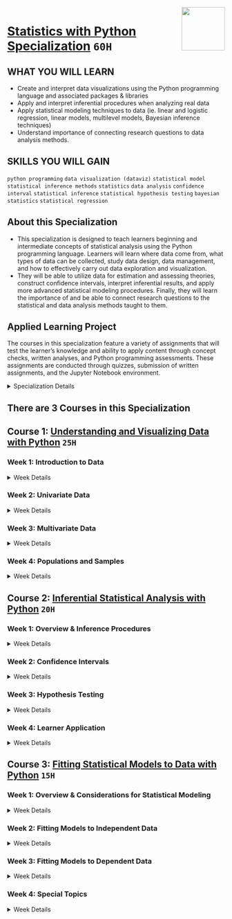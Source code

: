 <img align="right" width="100" height="100" src="https://github.com/cs-MohamedAyman/Coursera-Specializations/blob/master/organizations-logos/university%20of%20michigan.jpg">

# [Statistics with Python Specialization](https://www.coursera.org/specializations/statistics-with-python) `60H`

## WHAT YOU WILL LEARN
- Create and interpret data visualizations using the Python programming language and associated packages & libraries
- Apply and interpret inferential procedures when analyzing real data
- Apply statistical modeling techniques to data (ie. linear and logistic regression, linear models, multilevel models, Bayesian inference techniques)
- Understand importance of connecting research questions to data analysis methods.

## SKILLS YOU WILL GAIN
`python programming` `data visualization (dataviz)` `statistical model` `statistical inference methods` `statistics` `data analysis` `confidence interval` `statistical inference` `statistical hypothesis testing` `bayesian statistics` `statistical regression`

## About this Specialization
- This specialization is designed to teach learners beginning and intermediate concepts of statistical analysis using the Python programming language. Learners will learn where data come from, what types of data can be collected, study data design, data management, and how to effectively carry out data exploration and visualization. 
- They will be able to utilize data for estimation and assessing theories, construct confidence intervals, interpret inferential results, and apply more advanced statistical modeling procedures. Finally, they will learn the importance of and be able to connect research questions to the statistical and data analysis methods taught to them.

## Applied Learning Project
The courses in this specialization feature a variety of assignments that will test the learner’s knowledge and ability to apply content through concept checks, written analyses, and Python programming assessments. These assignments are conducted through quizzes, submission of written assignments, and the Jupyter Notebook environment.

<details>
	<summary>Specialization Details</summary>

- In the first course, learners will be introduced to the field of statistics, including where data come from, study design, data management, and exploring and visualizing data. Learners will identify different types of data, and learn how to visualize, analyze, and interpret summaries for both univariate and multivariate data. Learners will also be introduced to the differences between probability and non-probability sampling from larger populations, the idea of how sample estimates vary, and how inferences can be made about larger populations based on probability sampling.

- At the end of each week, learners will apply the statistical concepts they’ve learned using Python within the course environment. During these lab-based sessions, learners will discover the different uses of Python as a tool, including the Numpy, Pandas, Statsmodels, Matplotlib, and Seaborn libraries. Tutorial videos are provided to walk learners through the creation of visualizations and data management, all within Python. This course utilizes the Jupyter Notebook environment within Coursera.

- In the second course, we will explore basic principles behind using data for estimation and for assessing theories. We will analyze both categorical data and quantitative data, starting with one population techniques and expanding to handle comparisons of two populations. We will learn how to construct confidence intervals. We will also use sample data to assess whether or not a theory about the value of a parameter is consistent with the data. A major focus will be on interpreting inferential results appropriately.

- At the end of each week, learners will apply what they’ve learned using Python within the course environment. During these lab-based sessions, learners will work through tutorials focusing on specific case studies to help solidify the week’s statistical concepts, which will include further deep dives into Python libraries including Statsmodels, Pandas, and Seaborn. This course utilizes the Jupyter Notebook environment within Coursera.

- In the third course, we will expand our exploration of statistical inference techniques by focusing on the science and art of fitting statistical models to data. We will build on the concepts presented in the Statistical Inference course (Course 2) to emphasize the importance of connecting research questions to our data analysis methods. We will also focus on various modeling objectives, including making inference about relationships between variables and generating predictions for future observations.

- This course will introduce and explore various statistical modeling techniques, including linear regression, logistic regression, generalized linear models, hierarchical and mixed effects (or multilevel) models, and Bayesian inference techniques. All techniques will be illustrated using a variety of real data sets, and the course will emphasize different modeling approaches for different types of data sets, depending on the study design underlying the data (referring back to Course 1, Understanding and Visualizing Data with Python). During these lab-based sessions, learners will work through tutorials focusing on specific case studies to help solidify the week’s statistical concepts, which will include further deep dives into Python libraries including Statsmodels, Pandas, and Seaborn. This course utilizes the Jupyter Notebook environment within Coursera.

</details>

## There are 3 Courses in this Specialization

## Course 1: [Understanding and Visualizing Data with Python](https://www.coursera.org/learn/understanding-visualization-data) `25H`

### Week 1: Introduction to Data

<details>
      <summary>Week Details</summary>

- Introduction
  - Video: Welcome to the Course!
  - Reading: Course Syllabus
  - Reading: Meet the Course Team!
  - Reading: About Our Datasets
  - Reading: Help Us Learn More About You!
- What is Statistics?
  - Video: What is Statistics?
  - Video: Interview: Perspectives on Statistics in Real Life
  - Reading: Resource: This is Statistics
  - Reading: Course Syllabus
- What is Data?
  - Video: (Cool Stuff in) Data
  - Reading: Let's Play with Data!
  - Video: Where Do Data Come From?
  - Video: Variable Types
  - Practice Quiz: Practice Quiz - Variable Types
  - Video: Study Design
  - Reading: Data management and manipulation
  - Quiz: Assessment: Different Data Types
- Using Python to read data files and explore their contents
  - Lab: Introduction to Jupyter Notebooks
  - Video: Introduction to Jupyter Notebooks
  - Lab: Data Types in Python
  - Video: Data Types in Python
  - Lab: Introduction to Libraries and Data Management
  - Video: Introduction to Libraries and Data Management
  - Lab: Continued Data Basics
  - Lab: Deeper Dive into Data Management & Python Resources
</details>

### Week 2: Univariate Data

<details>
      <summary>Week Details</summary>

- What Can You Do With Univariate Data?
  - Video: Categorical Data: Tables, Bar Charts & Pie Charts
  - Video: Quantitative Data: Histograms
  - Video: Quantitative Data: Numerical Summaries
  - Video: Standard Score (Empirical Rule)
  - Video: Quantitative Data: Boxplots
  - Video: Demo: Interactive Histogram & Boxplot
  - Practice Quiz: Practice Quiz: Summarizing Graphs in Words
  - Reading: What's Going on in This Graph?
  - Reading: Modern Infographics
  - Quiz: Assessment: Numerical Summaries
- Using Python for analysis of univariate data
  - Lab: Important Python Libraries
  - Video: Important Python Libraries
  - Lab: Tables, Histograms, and Boxplots in Python
  - Video: Tables, Histograms, Boxplots in Python
  - Lab: Case Study of Univariate Data Analyses using NHANES Data
  - Lab: More Practice: Univariate Analysis Using NHANES
- Week 2 Python Assignment
  - Lab: Univariate Analysis: Assessment Notebook
  - Quiz: Python Assessment: Univariate Analysis
</details>

### Week 3: Multivariate Data

<details>
      <summary>Week Details</summary>

- What Can You Do with Multivariate Data?
  - Video: Looking at Associations with Multivariate Categorical Data
  - Video: Looking at Associations with Multivariate Quantitative Data
  - Practice Quiz: Practice Quiz: Multivariate Data
- Try it Out - What Can YOU Do with Data?
  - Video: Demo: Interactive Scatterplot
  - Reading: Pitfall: Simpson's Paradox
  - Reading: Modern Ways to Visualize Data
  - Video: Introduction to Pizza Assignment
  - Reading: Pizza Study Design Assignment Instructions
  - Peer-graded Assignment: Pizza Study Design Assignment
  - Review Your Peers: Pizza Study Design Assignment
- Using Python for analysis of multivariate data
  - Lab: Multivariate Data Selection
  - Video: Multivariate Data Selection
  - Lab: Multivariate Distributions
  - Video: Multivariate Distributions
  - Lab: Unit Testing
  - Video: Unit Testing
  - Lab: Case Study of Multivariate Analyses in NHANES
  - Lab: More Practice: Multivariate Analyses with NHANES
- Week 3 Python Assignment
  - Lab: Multivariate Analysis: Assessment Notebook
  - Quiz: Python Assessment: Multivariate Analysis
</details>

### Week 4: Populations and Samples

<details>
      <summary>Week Details</summary>

- Populations vs. Samples
  - Reading: Building on Visualization Concepts
  - Video: Sampling from Well-Defined Populations
  - Video: Probability Sampling: Part I
  - Video: Probability Sampling: Part II
  - Video: Non-Probability Sampling: Part I
  - Video: Non-Probability Sampling: Part II
  - Reading: Potential Pitfalls of Non-Probability Sampling: A Case Study
  - Quiz: Assessment: Distinguishing Between Probability & Non-Probability Samples
- Probability Samples --> Sampling Distributions
  - Video: Sampling Variance & Sampling Distributions: Part I
  - Video: Sampling Variance & Sampling Distributions: Part II
  - Video: Demo: Interactive Sampling Distribution
  - Video: Beyond Means: Sampling Distributions of Other Common Statistics
- Inference in Practice
  - Video: Making Population Inference Based on Only One Sample
  - Reading: Resource: Seeing Theory
  - Reading: Article: Jerzy Neyman on Population Inference
  - Reading: Preventing Bad/Biased Samples
  - Video: Inference for Non-Probability Samples
  - Video: Complex Samples
- Using Python
  - Lab: Sampling from a Biased Population
  - Video: Sampling from a Biased Population
  - Lab: Randomness and Reproducibility
  - Video: Randomness and Reproducibility
  - Lab: The Empirical Rule of Distribution
  - Video: The Empirical Rule of Distribution
  - Lab: Illustrating sampling distributions using NHANES
- Python Assessment
  - Quiz: Generating Random Data and Samples
- Course Feedback
  - Reading: Course Feedback
</details>

## Course 2: [Inferential Statistical Analysis with Python](https://www.coursera.org/learn/inferential-statistical-analysis-python) `20H`

### Week 1: Overview & Inference Procedures

<details>
      <summary>Week Details</summary>

- Introduction to this Course
  - Video: Welcome to the Course!
  - Video: Inferential Statistical Analysis with Python Guidelines
  - Reading: Course Syllabus
  - Reading: Meet the Course Team!
  - Reading: About Our Datasets
  - Reading: Help Us Learn More About You!
- Inference Procedures
  - Video: Introduction to Inference Methods: Oh the Things You Will See!
  - Video: Bag A or Bag B?
  - Video: Introduction to Bayesian
  - Video: This or That? Language and Notation
  - Reading: This or That Reference
- Using Python in this course
  - Video: The Python Statistics Landscape
  - Lab: Review of Course 1 Python Concepts
  - Lab: Intermediate Python Concepts: Lists vs. Numpy Arrays
  - Video: Intermediate Python Concepts: Lists vs Numpy Arrays
  - Lab: Functions and Lambda Functions, Reading Help Files
  - Video: Functions and Lambda Functions, Reading Help Files
- Python Assessment
  - Lab: Python Basics Assessment Notebook
  - Quiz: Python Basics Assessment
</details>

### Week 2: Confidence Intervals

<details>
      <summary>Week Details</summary>

- One Proportion
  - Video: Estimating a Population Proportion with Confidence
  - Video: Understanding Confidence Intervals
  - Video: Demo: Seeing Theory
  - Video: Assumptions for a Single Population Proportion Confidence Interval
  - Video: Conservative Approach & Sample Size Consideration
  - Practice Quiz: Practice Quiz: All About Confidence Intervals
  - Quiz: Sample Size & Assumptions
- Two Proportions
  - Video: Estimating a Difference in Population Proportions with Confidence
  - Video: Interpretations & Assumptions for Two Population Proportion Intervals
- One Mean
  - Video: Estimating a Population Mean with Confidence
- Difference in Means for Paired Data
  - Video: Estimating a Mean Difference for Paired Data
- Difference in Means for Independent Groups
  - Video: Estimating a Difference in Population Means with Confidence (for Independent Groups)
- Other Inference Considerations
  - Reading: Confidence Intervals: Other Considerations
  - Reading: What Affects the Standard Error of an Estimate?
- Confidence Intervals in Python
  - Lab: Introduction to Confidence Intervals in Python
  - Video: Introduction to Confidence Intervals in Python
  - Lab: Confidence Intervals for Differences between Population Parameters
  - Video: Confidence Intervals for Differences between Population Parameters
  - Lab: Case Study Using Confidence Intervals with NHANES
  - Reading: Additional Practice: Confidence Intervals
- Python Assessment
  - Lab: Confidence Intervals in Python Assessment Notebook
  - Quiz: Confidence Intervals Assessment
</details>

### Week 3: Hypothesis Testing

<details>
      <summary>Week Details</summary>

- One Proportion
  - Video: Setting Up a Test for a Population Proportion
  - Video: Testing a One Population Proportion
- Two Proportions
  - Video: Setting Up a Test of Difference in Population Proportions
  - Video: Testing a Difference in Population Proportions
- P-Values
  - Video: Interview: P-Values, P-Hacking and More
- One Mean
  - Video: One Mean: Testing about a Population Mean with Confidence
- Difference in Means for Paired Data
  - Video: Testing a Population Mean Difference
- Difference in Means for Independent Groups
  - Video: Testing for a Difference in Population Means (for Independent Groups)
- More Inference Considerations
  - Reading: Hypothesis Testing: Other Considerations
  - Reading: The Relationship between Confidence Intervals & Hypothesis Testing
  - Video: Demo: Name That Scenario
  - Quiz: Name That Scenario
- Writing Assignment
  - Video: Chocolate & Cycling Assignment
  - Reading: Chocolate & Cycling Assignment Instructions
  - Peer-graded Assignment: Chocolate & Cycling Assignment
  - Review Your Peers: Chocolate & Cycling Assignment
- Hypothesis Testing in Python
  - Lab: Introduction to Hypothesis Testing in Python
  - Video: Introduction to Hypothesis Testing in Python
  - Lab: Walk-Through: Hypothesis Testing with NHANES
  - Video: Walk-Through: Hypothesis Testing with NHANES
  - Lab: Case Study Using Hypothesis Testing with NHANES
  - Reading: Additional Practice: Hypothesis Testing
- Python Assessment
  - Lab: Hypothesis Testing in Python Assessment Notebook
  - Quiz: Hypothesis Testing in Python Assessment
</details>

### Week 4: Learner Application

<details>
      <summary>Week Details</summary>

- Learner Application
  - Reading: Assumptions Consistency
  - Video: The Importance of Good Research Questions for Sound Inference
  - Video: Descriptive Inference Examples for Single Variables Using Confidence Intervals
  - Video: Descriptive Inference Examples for Single Variables Using Hypothesis Testing
  - Video: Comparing Means for Two Independent Samples: An Example
  - Quiz: Assessment
  - Video: Comparing Means for Two Paired Samples: An Example
  - Video: Comparing Proportions for Two Independent Samples: An Example
  - Reading: Revisiting Examples: Accounting for Complex Samples
- Additional Python Practice
  - Lab: More Practice: Confidence intervals with NHANES
  - Lab: More Practice: Hypothesis testing with NHANES
- Course Feedback
  - Reading: Course Feedback
</details>

## Course 3: [Fitting Statistical Models to Data with Python](https://www.coursera.org/learn/fitting-statistical-models-data-python) `15H`

### Week 1: Overview & Considerations for Statistical Modeling

<details>
      <summary>Week Details</summary>

- About This Course
  - Video: Welcome to the Course!
  - Video: Fitting Statistical Models to Data with Python Guidelines
  - Reading: Course Syllabus
  - Reading: Meet the Course Team!
  - Reading: Help Us Learn More About You!
  - Reading: About Our Datasets
- Considerations for Statistical Modeling
  - Video: What Do We Mean by Fitting Models to Data?
  - Video: Types of Variables in Statistical Modeling
  - Video: Different Study Designs Generate Different Types of Data: Implications for Modeling
  - Video: Objectives of Model Fitting: Inference vs. Prediction
  - Reading: Mixed effects models: Is it time to go Bayesian by default?
  - Video: Plotting Predictions and Prediction Uncertainty
  - Quiz: Week 1 Assessment
- Preparation for Modeling in Python
  - Reading: Python Statistics Landscape
  - Video: Python Statistics Landscape
  - Lab: Python Libraries
  - Lab: Getting Started with Modeling in Python
</details>

### Week 2: Fitting Models to Independent Data

<details>
      <summary>Week Details</summary>

- Continuous Dependent Variables
  - Video: Linear Regression Introduction
  - Video: Linear Regression Inference
  - Reading: Linear Regression Models: Notation, Parameters, Estimation Methods
  - Video: Interview: Causation vs Correlation
  - Reading: Try It Out: Continuous Data Scatterplot App
  - Reading: Importance of Data Visualization: The Datasaurus Dozen
  - Quiz: Linear Regression Quiz
- Binary Dependent Variables
  - Video: Logistic Regression Introduction
  - Video: Logistic Regression Inference
  - Reading: Logistic Regression Models: Notation, Parameters, Estimation Methods
  - Quiz: Logistic Regression Quiz
- Week 2 Python
  - Lab: NHANES Case Study: Linear and Logistic Regression
  - Lab: (Condensed) NHANES Case Study for Linear and Logistic Regression
  - Video: NHANES Case Study Tutorial (Linear and Logistic Regression)
  - Lab: Practice: Linear and Logistic Regression
- Week 2 Python Assessment
  - Lab: Week 2 Python Assessment Notebook
  - Quiz: Week 2 Python Assessment
</details>

### Week 3: Fitting Models to Dependent Data

<details>
      <summary>Week Details</summary>

- Multilevel Models
  - Video: What are Multilevel Models and Why Do We Fit Them?
  - Reading: Visualizing Multilevel Models
  - Video: Multilevel Linear Regression Models
  - Reading: Likelihood Ratio Tests for Fixed Effects and Variance Components
  - Video: Multilevel Logistic Regression models
  - Video: Practice with Multilevel Modeling: The Cal Poly App
- Marginal Models
  - Video: What are Marginal Models and Why Do We Fit Them?
  - Video: Marginal Linear Regression Models
  - Video: Marginal Logistic Regression
  - Quiz: Name That Model
- Week 3 Python
  - Lab: Fitting Multilevel and Marginal Models to Autism Data in Python
  - Lab: NHANES Case Study: Marginal and Multilevel Regression
  - Video: NHANES Case Study Tutorial (Marginal and Multilevel Regression)
  - Lab: Practice: Marginal and Multilevel Regression
- Week3 Python Assessment
  - Lab: Week 3 Python Assessment
  - Quiz: Week 3 Python Assessment
</details>

### Week 4: Special Topics

<details>
      <summary>Week Details</summary>

- Special Topics
  - Reading: Other Types of Dependent Variables
  - Video: Should We Use Survey Weights When Fitting Models?
  - Video: Bayesian Approaches to Statistics and Modeling
  - Video: Bayesian Approaches Case Study: Part I
  - Video: Bayesian Approaches Case Study: Part II
  - Video: Bayesian Approaches Case Study - Part III
  - Reading: Optional: A Visual Introduction to Machine Learning
- Special Topics: Python
  - Lab: Bayesian in Python
  - Video: Bayesian in Python
  - Quiz: Week 4 Python Assessment
- Course Feedback
  - Reading: Course Feedback
</details>
